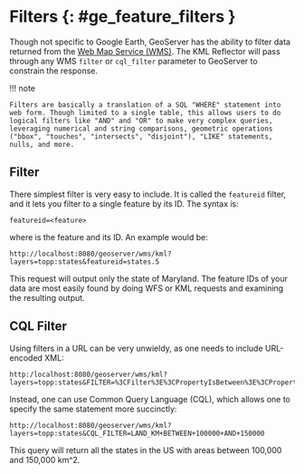 # Filters {: #ge_feature_filters }

Though not specific to Google Earth, GeoServer has the ability to filter data returned from the [Web Map Service (WMS)](../../index.md). The KML Reflector will pass through any WMS `filter` or `cql_filter` parameter to GeoServer to constrain the response.

!!! note

    Filters are basically a translation of a SQL "WHERE" statement into web form. Though limited to a single table, this allows users to do logical filters like "AND" and "OR" to make very complex queries, leveraging numerical and string comparisons, geometric operations ("bbox", "touches", "intersects", "disjoint"), "LIKE" statements, nulls, and more.

## Filter

There simplest filter is very easy to include. It is called the `featureid` filter, and it lets you filter to a single feature by its ID. The syntax is:

    featureid=<feature>

where <feature> is the feature and its ID. An example would be:

    http://localhost:8080/geoserver/wms/kml?layers=topp:states&featureid=states.5

This request will output only the state of Maryland. The feature IDs of your data are most easily found by doing WFS or KML requests and examining the resulting output.

## CQL Filter

Using filters in a URL can be very unwieldy, as one needs to include URL-encoded XML:

    http:/localhost:8080/geoserver/wms/kml?layers=topp:states&FILTER=%3CFilter%3E%3CPropertyIsBetween%3E%3CPropertyName%3Etopp:LAND_KM%3C/PropertyName%3E%3CLowerBoundary%3E%3CLiteral%3E100000%3C/Literal%3E%3C/LowerBoundary%3E%3CUpperBoundary%3E%3CLiteral%3E150000%3C/Literal%3E%3C/UpperBoundary%3E%3C/PropertyIsBetween%3E%3C/Filter%3E

Instead, one can use Common Query Language (CQL), which allows one to specify the same statement more succinctly:

    http://localhost:8080/geoserver/wms/kml?layers=topp:states&CQL_FILTER=LAND_KM+BETWEEN+100000+AND+150000

This query will return all the states in the US with areas between 100,000 and 150,000 km\^2.
